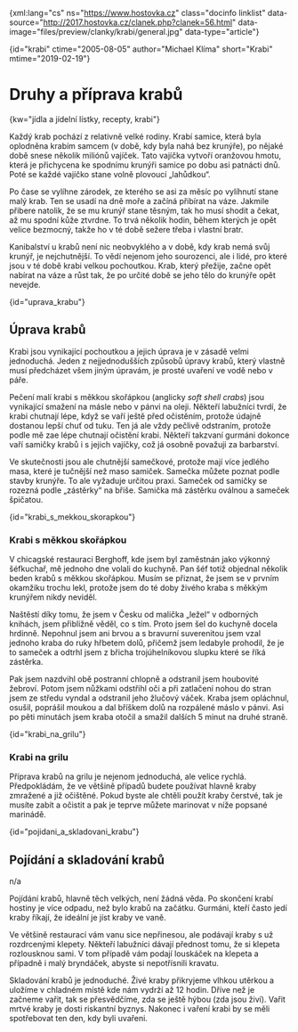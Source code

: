
{xml:lang="cs" ns="https://www.hostovka.cz" class="docinfo linklist" data-source="http://2017.hostovka.cz/clanek.php?clanek=56.html" data-image="files/preview/clanky/krabi/general.jpg" data-type="article"}

{id="krabi" ctime="2005-08-05" author="Michael Klíma" short="Krabi" mtime="2019-02-19"}

# Druhy a příprava krabů

<!-- generated attribute kw by user_udpatekw.sh on 2019-03-13, do not edit -->

{kw="jídla a jídelní lístky, recepty, krabi"}

Každý krab pochází z relativně velké rodiny. Krabí samice, která byla oplodněna krabím samcem (v době, kdy byla nahá bez krunýře), po nějaké době snese několik miliónů vajíček. Tato vajíčka vytvoří oranžovou hmotu, která je přichycena ke spodnímu krunýři samice po dobu asi patnácti dnů. Poté se každé vajíčko stane volně plovoucí „lahůdkou“.

Po čase se vylíhne zárodek, ze kterého se asi za měsíc po vylíhnutí stane malý krab. Ten se usadí na dně moře a začíná přibírat na váze. Jakmile přibere natolik, že se mu krunýř stane těsným, tak ho musí shodit a čekat, až mu spodní kůže ztvrdne. To trvá několik hodin, během kterých je opět velice bezmocný, takže ho v té době sežere třeba i vlastní bratr.

Kanibalství u krabů není nic neobvyklého a v době, kdy krab nemá svůj krunýř, je nejchutnější. To vědí nejenom jeho sourozenci, ale i lidé, pro které jsou v té době krabi velkou pochoutkou. Krab, který přežije, začne opět nabírat na váze a růst tak, že po určité době se jeho tělo do krunýře opět nevejde.

{id="uprava_krabu"}

## Úprava krabů

Krabi jsou vynikající pochoutkou a jejich úprava je v zásadě velmi jednoduchá. Jeden z nejjednodušších způsobů úpravy krabů, který vlastně musí předcházet všem jiným úpravám, je prosté uvaření ve vodě nebo v páře.

Pečení malí krabi s měkkou skořápkou (anglicky _soft shell crabs_) jsou vynikající smažení na másle nebo v pánvi na oleji. Někteří labužníci tvrdí, že krabi chutnají lépe, když se vaří ještě před očistěním, protože údajně dostanou lepší chuť od tuku. Ten já ale vždy pečlivě odstraním, protože podle mě zae lépe chutnají očistění krabi. Někteří takzvaní gurmáni dokonce vaří samičky krabů i s jejich vajíčky, což já osobně považuji za barbarství.

Ve skutečnosti jsou ale chutnější samečkové, protože mají více jedlého masa, které je tučnější než maso samiček. Samečka můžete poznat podle stavby krunýře. To ale vyžaduje určitou praxi. Sameček od samičky se rozezná podle „zástěrky“ na břiše. Samička má zástěrku oválnou a sameček špičatou.

{id="krabi\_s\_mekkou_skorapkou"}

### Krabi s měkkou skořápkou

V chicagské restauraci Berghoff, kde jsem byl zaměstnán jako výkonný šéfkuchař, mě jednoho dne volali do kuchyně. Pan šéf totiž objednal několik beden krabů s měkkou skořápkou. Musím se přiznat, že jsem se v prvním okamžiku trochu lekl, protože jsem do té doby živého kraba s měkkým krunýřem nikdy neviděl.

Naštěstí díky tomu, že jsem v Česku od malička „ležel“ v odborných knihách, jsem přibližně věděl, co s tím. Proto jsem šel do kuchyně docela hrdinně. Nepohnul jsem ani brvou a s bravurní suverenitou jsem vzal jednoho kraba do ruky hřbetem dolů, přičemž jsem ledabyle prohodil, že je to sameček a odtrhl jsem z břicha trojúhelníkovou slupku které se říká zástěrka.

Pak jsem nazdvihl obě postranní chlopně a odstranil jsem houbovité žebroví. Potom jsem nůžkami odstřihl oči a při zatlačení nohou do stran jsem ze středu vyndal a odstranil jeho žlučový váček. Kraba jsem opláchnul, osušil, poprášil moukou a dal bříškem dolů na rozpálené máslo v pánvi. Asi po pěti minutách jsem kraba otočil a smažil dalších 5 minut na druhé straně.

{id="krabi\_na\_grilu"}

### Krabi na grilu

Příprava krabů na grilu je nejenom jednoduchá, ale velice rychlá. Předpokládám, že ve většině případů budete používat hlavně kraby zmražené a již očištěné. Pokud byste ale chtěli použít kraby čerstvé, tak je musíte zabít a očistit a pak je teprve můžete marinovat v níže popsané marinádě.

{id="pojidani\_a\_skladovani_krabu"}

## Pojídání a skladování krabů

n/a

Pojídání krabů, hlavně těch velkých, není žádná věda. Po skončení krabí hostiny je více odpadu, než bylo krabů na začátku. Gurmáni, kteří často jedí kraby říkají, že ideální je jíst kraby ve vaně.

Ve většině restaurací vám vanu sice nepřinesou, ale podávají kraby s už rozdrcenými klepety. Někteří labužníci dávají přednost tomu, že si klepeta rozlousknou sami. V tom případě vám podají louskáček na klepeta a případně i malý bryndáček, abyste si nepotřísnili kravatu.

Skladování krabů je jednoduché. Živé kraby přikryjeme vlhkou utěrkou a uložíme v chladném místě kde nám vydrží až 12 hodin. Dříve než je začneme vařit, tak se přesvědčíme, zda se ještě hýbou (zda jsou živí). Vařit mrtvé kraby je dosti riskantní byznys. Nakonec i vaření krabi by se měli spotřebovat ten den, kdy byli uvařeni.

